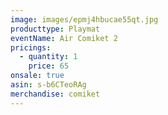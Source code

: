 ```yaml
---
image: images/epmj4hbucae55qt.jpg
producttype: Playmat
eventName: Air Comiket 2
pricings:
  - quantity: 1
    price: 65
onsale: true
asin: s-b6CTeoRAg
merchandise: comiket
---
```

